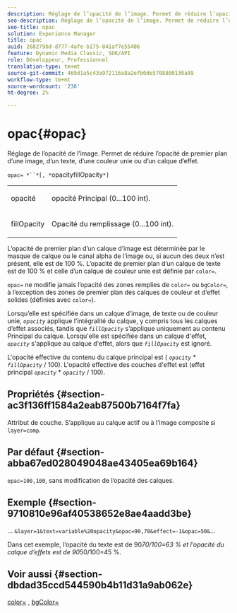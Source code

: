 ```yaml
---
description: Réglage de l’opacité de l’image. Permet de réduire l’opacité de premier plan d’une image, d’un texte, d’une couleur unie ou d’un calque d’effet.
seo-description: Réglage de l’opacité de l’image. Permet de réduire l’opacité de premier plan d’une image, d’un texte, d’une couleur unie ou d’un calque d’effet.
seo-title: opac
solution: Experience Manager
title: opac
uuid: 268279bd-d777-4afe-b175-841af7e55406
feature: Dynamic Media Classic, SDK/API
role: Développeur, Professionnel
translation-type: tm+mt
source-git-commit: 469d1a5c43a972116a8a2efb0de5708800130a99
workflow-type: tm+mt
source-wordcount: '236'
ht-degree: 2%

---
```



# opac{#opac}

Réglage de l’opacité de l’image. Permet de réduire l’opacité de premier plan d’une image, d’un texte, d’une couleur unie ou d’un calque d’effet.

`opac= *``*[, *`opacityfillOpacity`*]`

<table id="simpletable_DA4B5D86C496480886FADB284AD6047F"> 
 <tr class="strow"> 
  <td class="stentry"> <p><span class="varname"> opacité</span> </p> </td> 
  <td class="stentry"> <p>opacité Principal (0...100 int). </p></td> 
 </tr> 
 <tr class="strow"> 
  <td class="stentry"> <p><span class="varname"> fillOpacity</span> </p></td> 
  <td class="stentry"> <p>Opacité du remplissage (0...100 int). </p></td> 
 </tr> 
</table>

L’opacité de premier plan d’un calque d’image est déterminée par le masque de calque ou le canal alpha de l’image ou, si aucun des deux n’est présent, elle est de 100 %. L’opacité de premier plan d’un calque de texte est de 100 % et celle d’un calque de couleur unie est définie par `color=`.

`opac=` ne modifie jamais l’opacité des zones remplies de  `color=` ou  `bgColor=`, à l’exception des zones de premier plan des calques de couleur et d’effet solides (définies avec  `color=`).

Lorsqu’elle est spécifiée dans un calque d’image, de texte ou de couleur unie, *`opacity`* applique l’intégralité du calque, y compris tous les calques d’effet associés, tandis que *`fillOpacity`* s’applique uniquement au contenu Principal du calque. Lorsqu&#39;elle est spécifiée dans un calque d&#39;effet, *`opacity`* s&#39;applique au calque d&#39;effet, alors que *`fillOpacity`* est ignoré.

L&#39;opacité effective du contenu du calque principal est ( *`opacity`* * *`fillOpacity`* / 100). L&#39;opacité effective des couches d&#39;effet est (effet principal *`opacity`* * *`opacity`* / 100).

## Propriétés {#section-ac3f136ff1584a2eab87500b7164f7fa}

Attribut de couche. S’applique au calque actif ou à l’image composite si `layer=comp`.

## Par défaut {#section-abba67ed028049048ae43405ea69b164}

`opac=100,100`, sans modification de l’opacité des calques.

## Exemple {#section-9710810e96af40538652e8ae4aadd3be}

... `&layer=1&text=variable%20opacity&opac=90,70&effect=-1&opac=50&`...

Dans cet exemple, l’opacité du texte est de 90*70/100=63 % et l’opacité du calque d’effets est de 90*50/100=45 %.

## Voir aussi {#section-dbdad35ccd544590b4b11d31a9ab062e}

[color=](/help/aem-is-ir-api/is-api/http-ref/image-serving-api-ref/c-http-protocol-reference/c-data-types/r-is-http-color.md) ,  [bgColor=](../../../../../is-api/http-ref/image-serving-api-ref/c-http-protocol-reference/c-command-reference/r-bgcolor.md#reference-441371ba4ef54fe781887c5ae448f6ab)

